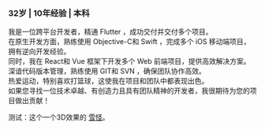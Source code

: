 
### 32岁 | 10年经验 | 本科

<p>
  我是一位跨平台开发者，精通 Flutter ，成功交付并交付多个项目。<br>
  在原生开发方面，熟练使用 Objective-C和 Swift ，完成多个 iOS 移动端项目，拥有逆向开发经验。<br>
  同时，我在 React和 Vue 框架下开发多个 Web 前端项目，提供高效解决方案。<br>
  深谙代码版本管理，熟练使用 GIT和 SVN ，确保团队协作高效。<br>
  热爱运动，特别喜欢打篮球，这使我在项目和团队中都表现出色。<br>
  如果您寻找一位技术卓越、有创造力且具有团队精神的开发者，我很期待为您的项目做出贡献！
</p>

测试：这个一个3D效果的 [雪怪](https://vivihu.github.io/babylon-vvho/)。

